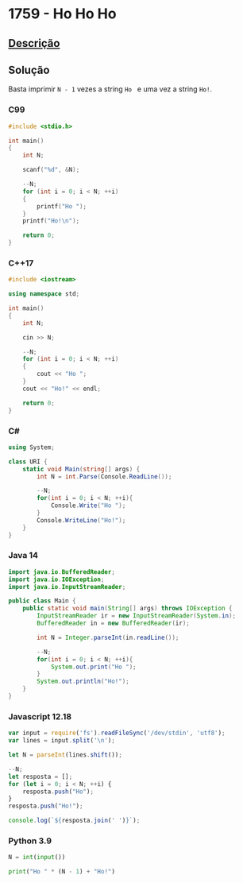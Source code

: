 # 1759 - Ho Ho Ho

## [Descrição](https://www.beecrowd.com.br/judge/pt/problems/view/1759)

## Solução

Basta imprimir `N - 1` vezes a string `Ho ` e uma vez a string `Ho!`.

### C99

```c
#include <stdio.h>

int main()
{
    int N;

    scanf("%d", &N);

    --N;
    for (int i = 0; i < N; ++i)
    {
        printf("Ho ");
    }
    printf("Ho!\n");

    return 0;
}
```

### C++17

```cpp
#include <iostream>

using namespace std;

int main()
{
    int N;

    cin >> N;

    --N;
    for (int i = 0; i < N; ++i)
    {
        cout << "Ho ";
    }
    cout << "Ho!" << endl;

    return 0;
}
```

### C#

```cs
using System;

class URI {
    static void Main(string[] args) {
        int N = int.Parse(Console.ReadLine());

        --N;
        for(int i = 0; i < N; ++i){
            Console.Write("Ho ");
        }
        Console.WriteLine("Ho!");
    }
}
```

### Java 14

```java
import java.io.BufferedReader;
import java.io.IOException;
import java.io.InputStreamReader;

public class Main {
    public static void main(String[] args) throws IOException {
        InputStreamReader ir = new InputStreamReader(System.in);
        BufferedReader in = new BufferedReader(ir);

        int N = Integer.parseInt(in.readLine());

        --N;
        for(int i = 0; i < N; ++i){
            System.out.print("Ho ");
        }
        System.out.println("Ho!");
    }
}
```

### Javascript 12.18

```js
var input = require('fs').readFileSync('/dev/stdin', 'utf8');
var lines = input.split('\n');

let N = parseInt(lines.shift());

--N;
let resposta = [];
for (let i = 0; i < N; ++i) {
    resposta.push("Ho");
}
resposta.push("Ho!");

console.log(`${resposta.join(' ')}`);
```

### Python 3.9

```py
N = int(input())

print("Ho " * (N - 1) + "Ho!")
```